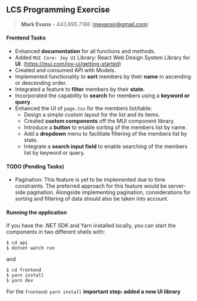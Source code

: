 ## LCS Programming Exercise 
>**Mark Evans** - 443.895.7188 (mevansjr@gmail.com)

#### Frontend Tasks

* Enhanced **documentation** for all functions and methods.
* Added ```MUI Core: Joy UI``` Library: React Web Design System Library for **UI**. (https://mui.com/joy-ui/getting-started)
* Created and consumed API with Models.
* Implemented functionality to **sort** members by their **name** in ascending or descending order.
* Integrated a feature to **filter** members by their **state**.
* Incorporated the capability to **search** for members using a **keyword or query**.
* Enhanced the UI of ```page.tsx``` for the members list/table:
    * Design a simple custom layout for the list and its items.
    * Created **custom components** off the MUI component library. 
    * Introduce a **button** to enable sorting of the members list by name.
    * Add a **dropdown** menu to facilitate filtering of the members list by state.
    * Integrate a **search input field** to enable searching of the members list by keyword or query.

#### TODO (Pending Tasks)

* Pagination: This feature is yet to be implemented due to time constraints. The preferred approach for this feature would be server-side pagination. Alongside implementing pagination, considerations for sorting and filtering of data should also be taken into account.

#### Running the application

If you have the .NET SDK and Yarn installed locally, you can start the components in two different shells with:

```
$ cd api
$ dotnet watch run
```
and
```
$ cd frontend
$ yarn install
$ yarn dev
```
For the ```frontend```: ```yarn install``` **important step: added a new UI library**